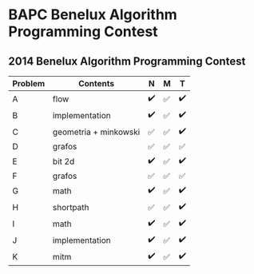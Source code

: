 # BAPC Benelux Algorithm Programming Contest


## 2014 Benelux Algorithm Programming Contest
| Problem  | Contents | N | M | T |
| --- | --- | --- | --- | --- |
| A  | flow |:heavy_check_mark:|:white_check_mark:|:heavy_check_mark:|
| B  | implementation |:heavy_check_mark:|:white_check_mark:|:heavy_check_mark:|
| C  | geometria + minkowski |:white_check_mark:|:white_check_mark:|:heavy_check_mark:|
| D  | grafos |:white_check_mark:|:white_check_mark:|:white_check_mark:|
| E  | bit 2d  |:heavy_check_mark:|:white_check_mark:|:heavy_check_mark:|
| F  | grafos |:white_check_mark:|:white_check_mark:|:white_check_mark:|
| G  | math |:heavy_check_mark:|:white_check_mark:|:heavy_check_mark:|
| H  | shortpath |:white_check_mark:|:white_check_mark:|:heavy_check_mark:|
| I  | math |:heavy_check_mark:|:white_check_mark:|:heavy_check_mark:|
| J  | implementation |:heavy_check_mark:|:white_check_mark:|:heavy_check_mark:|
| K  | mitm |:heavy_check_mark:|:white_check_mark:|:heavy_check_mark:|
